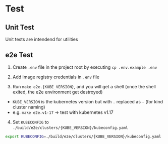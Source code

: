 # Test

## Unit Test

Unit tests are intendend for utilities

## e2e Test

1. Create `.env` file in the project root by executing `cp .env.example .env`

2. Add image registry credentials in `.env` file

3. Run `make e2e.{KUBE_VERSION}`, and you will get a shell (once the shell exited, the e2e environment get destroyed)

  - `KUBE_VERSION` is the kubernetes version but with `.` replaced as `-` (for kind cluster naming)
  - e.g. `make e2e.v1-17` -> test with kubernetes v1.17

4. Set `KUBECONFIG` to `./build/e2e/clusters/{KUBE_VERSION}/kubeconfig.yaml`

  ```bash
  export KUBECONFIG=./build/e2e/clusters/{KUBE_VERSION}/kubeconfig.yaml
  ```
